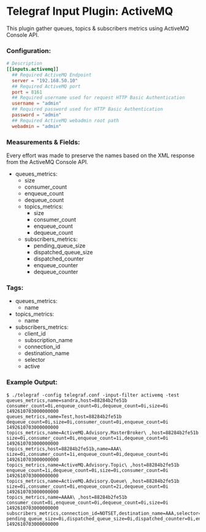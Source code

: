 # Telegraf Input Plugin: ActiveMQ

This plugin gather queues, topics & subscribers metrics using ActiveMQ Console API.

### Configuration:

```toml
# Description
[[inputs.activemq]]
  ## Required ActiveMQ Endpoint
  server = "192.168.50.10"
  ## Required ActiveMQ port
  port = 8161
  ## Required username used for request HTTP Basic Authentication
  username = "admin"
  ## Required password used for HTTP Basic Authentication
  password = "admin"
  ## Required ActiveMQ webadmin root path
  webadmin = "admin"
```

### Measurements & Fields:

Every effort was made to preserve the names based on the XML response from the ActiveMQ Console API.

- queues_metrics:
    - size
    - consumer_count
    - enqueue_count
    - dequeue_count
  - topics_metrics:
    - size
    - consumer_count
    - enqueue_count
    - dequeue_count
  - subscribers_metrics:
    - pending_queue_size
    - dispatched_queue_size
    - dispatched_counter
    - enqueue_counter
    - dequeue_counter

### Tags:

- queues_metrics:
    - name
- topics_metrics:
    - name
- subscribers_metrics:
    - client_id
    - subscription_name
    - connection_id
    - destination_name
    - selector
    - active

### Example Output:

```
$ ./telegraf -config telegraf.conf -input-filter activemq -test
queues_metrics,name=sandra,host=88284b2fe51b consumer_count=0i,enqueue_count=0i,dequeue_count=0i,size=0i 1492610703000000000
queues_metrics,name=Test,host=88284b2fe51b dequeue_count=0i,size=0i,consumer_count=0i,enqueue_count=0i 1492610703000000000
topics_metrics,name=ActiveMQ.Advisory.MasterBroker\ ,host=88284b2fe51b size=0i,consumer_count=0i,enqueue_count=1i,dequeue_count=0i 1492610703000000000
topics_metrics,host=88284b2fe51b,name=AAA\  size=0i,consumer_count=1i,enqueue_count=0i,dequeue_count=0i 1492610703000000000
topics_metrics,name=ActiveMQ.Advisory.Topic\ ,host=88284b2fe51b enqueue_count=1i,dequeue_count=0i,size=0i,consumer_count=0i 1492610703000000000
topics_metrics,name=ActiveMQ.Advisory.Queue\ ,host=88284b2fe51b size=0i,consumer_count=0i,enqueue_count=2i,dequeue_count=0i 1492610703000000000
topics_metrics,name=AAAA\ ,host=88284b2fe51b consumer_count=0i,enqueue_count=0i,dequeue_count=0i,size=0i 1492610703000000000
subscribers_metrics,connection_id=NOTSET,destination_name=AAA,selector=AA,active=no,host=88284b2fe51b,client_id=AAA,subscription_name=AAA pending_queue_size=0i,dispatched_queue_size=0i,dispatched_counter=0i,enqueue_counter=0i,dequeue_counter=0i 1492610703000000000
```
